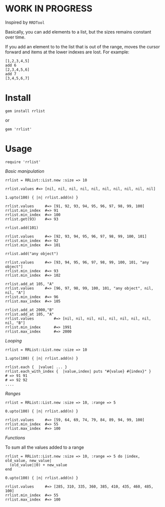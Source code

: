 # WORK IN PROGRESS
Inspired by `RRDTool`

Basically, you can add elements to a list, but the sizes remains constant over time.

If you add an element to to the list that is out of the range, moves the cursor forward and items at the lower indexes are lost. For example:

    [1,2,3,4,5]
    add 6
    [2,3,4,5,6]
    add 7
    [3,4,5,6,7]

Install
========

    gem install rrlist
or

    gem 'rrlist'

Usage
======

    require 'rrlist'
    
*Basic manipulation*

    rrlist = RRList::List.new :size => 10

    rrlist.values #=> [nil, nil, nil, nil, nil, nil, nil, nil, nil, nil]

    1.upto(100) { |n| rrlist.add(n) }

    rrlist.values     #=> [91, 92, 93, 94, 95, 96, 97, 98, 99, 100]
    rrlist.min_index  #=> 91
    rrlist.min_index  #=> 100
    rrlist.get(93)    #=> 93

    rrlist.add(101)

    rrlist.values     #=> [92, 93, 94, 95, 96, 97, 98, 99, 100, 101]
    rrlist.min_index  #=> 92
    rrlist.min_index  #=> 101

    rrlist.add("any object")

    rrlist.values     #=> [93, 94, 95, 96, 97, 98, 99, 100, 101, "any object"]
    rrlist.min_index  #=> 93
    rrlist.min_index  #=> 102

    rrlist.add_at 105, "A"
    rrlist.values     #=> [96, 97, 98, 99, 100, 101, "any object", nil, nil, "A"]
    rrlist.min_index  #=> 96
    rrlist.max_index  #=> 105

    rrlist.add_at 2000,"B"
    rrlist.add_at 105, "A"
    rrlist.values         #=> [nil, nil, nil, nil, nil, nil, nil, nil, nil, "B"]
    rrlist.min_index      #=> 1991
    rrlist.max_index      #=> 2000

*Looping*

    rrlist = RRList::List.new :size => 10
    
    1.upto(100) { |n| rrlist.add(n) }
    
    rrlist.each {  |value| ... }
    rrlist.each_with_index {  |value,index| puts "#{value} #{index}" }
    # => 91 91
    # => 92 92
    ....


*Ranges*
    
    rrlist = RRList::List.new :size => 10, :range => 5

    0.upto(100) { |n| rrlist.add(n) }

    rrlist.values     #=> [59, 64, 69, 74, 79, 84, 89, 94, 99, 100]
    rrlist.min_index  #=> 55
    rrlist.max_index  #=> 100


*Functions*

To sum all the values added to a range

    rrlist = RRList::List.new :size => 10, :range => 5 do |index, old_value, new_value|
      (old_value||0) + new_value
    end

    0.upto(100) { |n| rrlist.add(n) }

    rrlist.values     #=> [285, 310, 335, 360, 385, 410, 435, 460, 485, 100]
    rrlist.min_index  #=> 55
    rrlist.max_index  #=> 100






